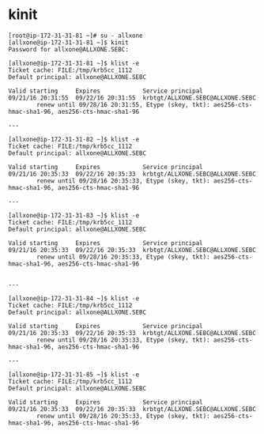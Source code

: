 # kinit
	[root@ip-172-31-31-81 ~]# su - allxone
	[allxone@ip-172-31-31-81 ~]$ kinit
	Password for allxone@ALLXONE.SEBC:

	[allxone@ip-172-31-31-81 ~]$ klist -e
	Ticket cache: FILE:/tmp/krb5cc_1112
	Default principal: allxone@ALLXONE.SEBC
	
	Valid starting     Expires            Service principal
	09/21/16 20:31:55  09/22/16 20:31:55  krbtgt/ALLXONE.SEBC@ALLXONE.SEBC
	        renew until 09/28/16 20:31:55, Etype (skey, tkt): aes256-cts-hmac-sha1-96, aes256-cts-hmac-sha1-96

	---

	[allxone@ip-172-31-31-82 ~]$ klist -e
	Ticket cache: FILE:/tmp/krb5cc_1112
	Default principal: allxone@ALLXONE.SEBC
	
	Valid starting     Expires            Service principal
	09/21/16 20:35:33  09/22/16 20:35:33  krbtgt/ALLXONE.SEBC@ALLXONE.SEBC
	        renew until 09/28/16 20:35:33, Etype (skey, tkt): aes256-cts-hmac-sha1-96, aes256-cts-hmac-sha1-96
	
	---

	[allxone@ip-172-31-31-83 ~]$ klist -e
	Ticket cache: FILE:/tmp/krb5cc_1112
	Default principal: allxone@ALLXONE.SEBC
	
	Valid starting     Expires            Service principal
	09/21/16 20:35:33  09/22/16 20:35:33  krbtgt/ALLXONE.SEBC@ALLXONE.SEBC
	        renew until 09/28/16 20:35:33, Etype (skey, tkt): aes256-cts-hmac-sha1-96, aes256-cts-hmac-sha1-96

	
	---

	[allxone@ip-172-31-31-84 ~]$ klist -e
	Ticket cache: FILE:/tmp/krb5cc_1112
	Default principal: allxone@ALLXONE.SEBC
	
	Valid starting     Expires            Service principal
	09/21/16 20:35:33  09/22/16 20:35:33  krbtgt/ALLXONE.SEBC@ALLXONE.SEBC
	        renew until 09/28/16 20:35:33, Etype (skey, tkt): aes256-cts-hmac-sha1-96, aes256-cts-hmac-sha1-96

	---

	[allxone@ip-172-31-31-85 ~]$ klist -e
	Ticket cache: FILE:/tmp/krb5cc_1112
	Default principal: allxone@ALLXONE.SEBC
	
	Valid starting     Expires            Service principal
	09/21/16 20:35:33  09/22/16 20:35:33  krbtgt/ALLXONE.SEBC@ALLXONE.SEBC
	        renew until 09/28/16 20:35:33, Etype (skey, tkt): aes256-cts-hmac-sha1-96, aes256-cts-hmac-sha1-96
